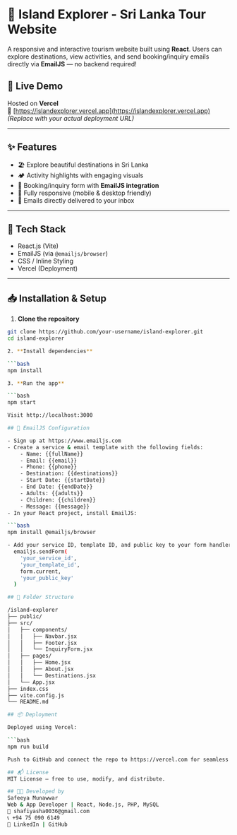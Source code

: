# 🌴 Island Explorer - Sri Lanka Tour Website

A responsive and interactive tourism website built using **React**. Users can explore destinations, view activities, and send booking/inquiry emails directly via **EmailJS** — no backend required!

## 🚀 Live Demo

Hosted on **Vercel**  
🔗 [https://islandexplorer.vercel.app](https://islandexplorer.vercel.app) *(Replace with your actual deployment URL)*

---

## ✨ Features

- 🏖️ Explore beautiful destinations in Sri Lanka
- 🏕️ Activity highlights with engaging visuals
- 📨 Booking/inquiry form with **EmailJS integration**
- 📱 Fully responsive (mobile & desktop friendly)
- 📧 Emails directly delivered to your inbox

---

## 🔧 Tech Stack

- React.js (Vite)
- EmailJS (via `@emailjs/browser`)
- CSS / Inline Styling
- Vercel (Deployment)

---

## 📥 Installation & Setup

1. **Clone the repository**

```bash
git clone https://github.com/your-username/island-explorer.git
cd island-explorer

2. **Install dependencies**

```bash
npm install

3. **Run the app**

```bash
npm start

Visit http://localhost:3000

## 📧 EmailJS Configuration

- Sign up at https://www.emailjs.com
- Create a service & email template with the following fields:
    - Name: {{fullName}}
    - Email: {{email}}
    - Phone: {{phone}}
    - Destination: {{destinations}}
    - Start Date: {{startDate}}
    - End Date: {{endDate}}
    - Adults: {{adults}}
    - Children: {{children}}
    - Message: {{message}}
- In your React project, install EmailJS:

```bash
npm install @emailjs/browser

- Add your service ID, template ID, and public key to your form handler (e.g., Contact.js or InquiryForm.js):
  emailjs.sendForm(
    'your_service_id',
    'your_template_id',
    form.current,
    'your_public_key'
  )

## 📁 Folder Structure

/island-explorer
├── public/
├── src/
│   ├── components/
│   │   ├── Navbar.jsx
│   │   ├── Footer.jsx
│   │   └── InquiryForm.jsx
│   ├── pages/
│   │   ├── Home.jsx
│   │   ├── About.jsx
│   │   └── Destinations.jsx
│   └── App.jsx
├── index.css
├── vite.config.js
└── README.md

## 📦 Deployment

Deployed using Vercel:

```bash
npm run build

Push to GitHub and connect the repo to https://vercel.com for seamless deployment.

## 📬 License
MIT License — free to use, modify, and distribute.

## 👩‍💻 Developed by
Safeeya Munawwar
Web & App Developer | React, Node.js, PHP, MySQL
📧 shafiyasha0036@gmail.com
📞 +94 75 090 6149
🔗 LinkedIn | GitHub 



